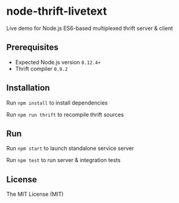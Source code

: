 node-thrift-livetext
====================

Live demo for Node.js ES6-based multiplexed thrift server & client

## Prerequisites

* Expected Node.js version `0.12.4+`
* Thrift compiler `0.9.2`

## Installation

Run `npm install` to install dependencies

Run `npm run thrift` to recompile thrift sources

## Run

Run `npm start` to launch standalone service server

Run `npm test` to run server & integration tests

## License

The MIT License (MIT)
